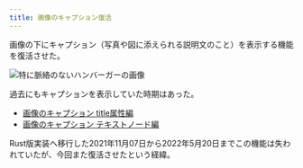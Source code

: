 ```yaml
---
title: 画像のキャプション復活
---
```

画像の下にキャプション（写真や図に添えられる説明文のこと）を表示する機能を復活させた。

![](https://lh3.googleusercontent.com/GbD5UkIRIRr3dOeiKOMn5AKQz-AQIn4VZaCgduDLIGr9k8eI2LBpMz7l5qABJh9zAT7wRwP-xJnvoUjePjK8L6_nSg0ZYm_QgaJg_-jJJzlktky1vM9qzYGFPFGTjDHn-m9BSA8JwDEpIpPsw1ZHbLqbxdNGKcvSKY8ik_VymIjtDnCMVXLQWANU "特に脈絡のないハンバーガーの画像")

過去にもキャプションを表示していた時期はあった。

*   [画像のキャプション title属性編](https://r7kamura.com/articles/2020-11-07-image-caption-revised)
*   [画像のキャプション テキストノード編](https://r7kamura.com/articles/2020-09-22-markdown-caption)

Rust版実装へ移行した2021年11月07日から2022年5月20日までこの機能は失われていたが、今回また復活させたという経緯。
